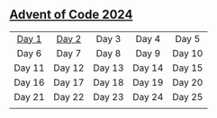 ## [Advent of Code 2024](./source/2024/)
|     |     |     |     |     |
|:-:|:-:|:-:|:-:|:-:|
|[Day 1](./Day%201%20-%20Historian%20Hysteria/)|[Day 2](./Day%202%20-%20Red-Nosed%20Reports/)|Day 3|Day 4|Day 5|
|Day 6|Day 7|Day 8|Day 9|Day 10|
|Day 11|Day 12|Day 13|Day 14|Day 15|
|Day 16|Day 17|Day 18|Day 19|Day 20|
|Day 21|Day 22|Day 23|Day 24|Day 25|
||||||
